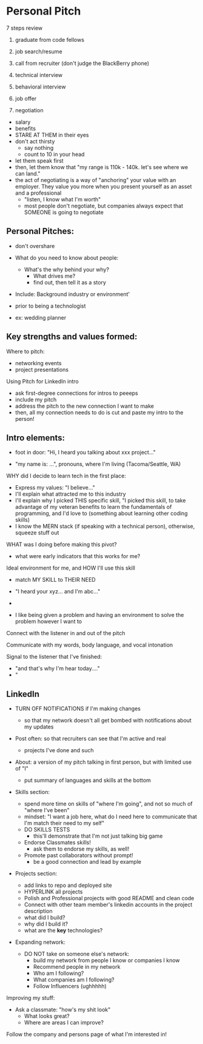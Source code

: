 # Personal Pitch

7 steps review

1. graduate from code fellows

2. job search/resume

3. call from recruiter (don't judge the BlackBerry phone)

4. technical interview

5. behavioral interview

6. job offer

7. negotiation

- salary
- benefits
- STARE AT THEM in their eyes
- don't act thirsty
  - say nothing
  - count to 10 in your head
- let them speak first
- then, let them know that "my range is 110k - 140k. let's see where we can land."
- the act of negotiating is a way of "anchoring" your value with an employer. They value you more when you present yourself as an asset and a professional
  - "listen, I know what I'm worth"
  - most people don't negotiate, but companies always expect that SOMEONE is going to negotiate

## Personal Pitches:

- don't overshare
- What do you need to know about people:
  - What's the why behind your why?
    - What drives me?
    - find out, then tell it as a story

- Include:
Background industry or environment'
- prior to being a technologist
- ex: wedding planner

Key strengths and values formed:
-

Where to pitch:

- networking events
- project presentations

Using Pitch for LinkedIn intro

- ask first-degree connections for intros to peeeps
- include my pitch
- address the pitch to the new connection I want to make
- then, all my connection needs to do is cut and paste my intro to the person!

## Intro elements:

- foot in door: "Hi, I heard you talking about xxx project..."

- "my name is: ...", pronouns, where I'm living (Tacoma/Seattle, WA)

WHY did I decide to learn tech in the first place:

- Express my values: "I believe..."
- I'll explain what attracted me to this industry
- I'll explain why I picked THIS specific skill, "I picked this skill, to take advantage of my veteran benefits to learn the fundamentals of programming, and I'd love to (something about learning other coding skills)
- I know the MERN stack (if speaking with a technical person), otherwise, squeeze stuff out

WHAT was I doing before making this pivot?

- what were early indicators that this works for me?

Ideal environment for me, and HOW I'll use this skill

- match MY SKILL to THEIR NEED
- "I heard your xyz... and I'm abc..."
-

- I like being given a problem and having an environment to solve the problem however I want to

Connect with the listener in and out of the pitch

Communicate with my words, body language, and vocal intonation

Signal to the listener that I've finished:

- "and that's why I'm hear today...."
- "

## LinkedIn

- TURN OFF NOTIFICATIONS if I'm making changes
  - so that my network doesn't all get bombed with notifications about my updates

- Post often: so that recruiters can see that I'm active and real
  - projects I've done and such

- About: a version of my pitch talking in first person, but with limited use of "I"
  - put summary of languages and skills at the bottom

- Skills section:
  - spend more time on skills of "where I'm going", and not so much of "where I've been"
  - mindset: "I want a job here, what do I need here to communicate that I'm match their need to my self"
  - DO SKILLS TESTS
    - this'll demonstrate that I'm not just talking big game
  - Endorse Classmates skills!
    - ask them to endorse my skills, as well!
  - Promote past collaborators without prompt!
    - be a good connection and lead by example

- Projects section:
  - add links to repo and deployed site
  - HYPERLINK all projects
  - Polish and Professional projects with good README and clean code
  - Connect with other team member's linkedin accounts in the project description
  - what did I build?
  - why did I build it?
  - what are the **key** technologies?

- Expanding network:
  - DO NOT take on someone else's network:
    - build my network from people I know or companies I know
    - Recommend people in my network
    - Who am I following?
    - What companies am I following?
    - Follow Influencers (ughhhhh)

Improving my stuff:

- Ask a classmate: "how's my shit look"
  - What looks great?
  - Where are areas I can improve?

Follow the company and persons page of what I'm interested in!
